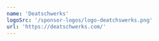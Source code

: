 ```yaml
---
name: 'Deatschwerks'
logoSrc: '/sponsor-logos/logo-deatchswerks.png'
url: 'https://deatschwerks.com/'
---
```

